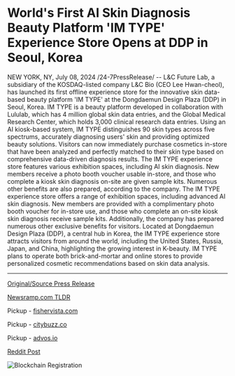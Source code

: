 # World's First AI Skin Diagnosis Beauty Platform 'IM TYPE' Experience Store Opens at DDP in Seoul, Korea

NEW YORK, NY, July 08, 2024 /24-7PressRelease/ -- L&C Future Lab, a subsidiary of the KOSDAQ-listed company L&C Bio (CEO Lee Hwan-cheol), has launched its first offline experience store for the innovative skin data-based beauty platform 'IM TYPE' at the Dongdaemun Design Plaza (DDP) in Seoul, Korea.  IM TYPE is a beauty platform developed in collaboration with Lululab, which has 4 million global skin data entries, and the Global Medical Research Center, which holds 3,000 clinical research data entries. Using an AI kiosk-based system, IM TYPE distinguishes 90 skin types across five spectrums, accurately diagnosing users' skin and providing optimized beauty solutions.  Visitors can now immediately purchase cosmetics in-store that have been analyzed and perfectly matched to their skin type based on comprehensive data-driven diagnosis results.  The IM TYPE experience store features various exhibition spaces, including AI skin diagnosis. New members receive a photo booth voucher usable in-store, and those who complete a kiosk skin diagnosis on-site are given sample kits. Numerous other benefits are also prepared, according to the company.  The IM TYPE experience store offers a range of exhibition spaces, including advanced AI skin diagnosis. New members are provided with a complimentary photo booth voucher for in-store use, and those who complete an on-site kiosk skin diagnosis receive sample kits. Additionally, the company has prepared numerous other exclusive benefits for visitors.  Located at Dongdaemun Design Plaza (DDP), a central hub in Korea, the IM TYPE experience store attracts visitors from around the world, including the United States, Russia, Japan, and China, highlighting the growing interest in K-beauty. IM TYPE plans to operate both brick-and-mortar and online stores to provide personalized cosmetic recommendations based on skin data analysis. 

---

[Original/Source Press Release](https://www.24-7pressrelease.com/press-release/511966/worlds-first-ai-skin-diagnosis-beauty-platform-im-type-experience-store-opens-at-ddp-in-seoul-korea)
                    

[Newsramp.com TLDR](https://newsramp.com/curated-news/l-c-future-lab-launches-offline-store-for-im-type-beauty-platform-in-seoul/16877107ccd6bd3a55fd87955e6c2c34) 


Pickup - [fishervista.com](https://fishervista.com/en/world-s-first-ai-driven-skin-diagnosis-beauty-platform-im-type-opens-experience-store-in-seoul/20244749)

Pickup - [citybuzz.co](https://citybuzz.co/2024/07/08/ai-powered-beauty-platform-im-type-opens-first-experience-store-in-seoul)

Pickup - [advos.io](https://advos.io/en/l-c-future-lab-launches-ai-based-skin-diagnosis-beauty-platform-im-type-at-seoul-s-ddp/20244749)
 



[Reddit Post](https://www.reddit.com/r/Lifestyle_Culture/comments/1dy8b2e/lc_future_lab_launches_offline_store_for_im_type/) 



![Blockchain Registration](https://cdn.newsramp.app/24-7PressRelease/qrcode/247/8/apexmras.webp)